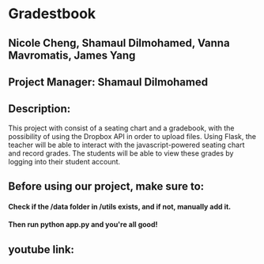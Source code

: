 # Gradestbook
## Nicole Cheng, Shamaul Dilmohamed, Vanna Mavromatis, James Yang

## Project Manager: Shamaul Dilmohamed

## Description:
This project with consist of a seating chart and a gradebook, with the possibility of using the Dropbox API in order to upload files. Using Flask, the teacher will be able to interact with the javascript-powered seating chart and record grades. The students will be able to view these grades by logging into their student account.


## Before using our project, make sure to:
#### Check if the /data folder in /utils exists, and if not, manually add it. 
#### Then run python app.py and you're all good!

## youtube link:
